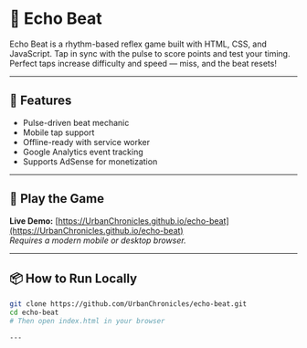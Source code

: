 # 🎵 Echo Beat

Echo Beat is a rhythm-based reflex game built with HTML, CSS, and JavaScript. Tap in sync with the pulse to score points and test your timing. Perfect taps increase difficulty and speed — miss, and the beat resets!

---

## 🔧 Features

- Pulse-driven beat mechanic
- Mobile tap support
- Offline-ready with service worker
- Google Analytics event tracking
- Supports AdSense for monetization

---

## 📱 Play the Game

**Live Demo:** [https://UrbanChronicles.github.io/echo-beat](https://UrbanChronicles.github.io/echo-beat)  
*Requires a modern mobile or desktop browser.*

---

## 📦 How to Run Locally

```bash
git clone https://github.com/UrbanChronicles/echo-beat.git
cd echo-beat
# Then open index.html in your browser

---
